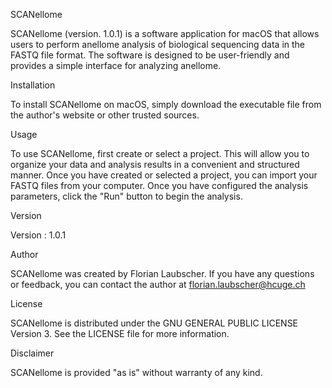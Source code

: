 SCANellome

SCANellome (version. 1.0.1) is a software application for macOS that allows users to perform anellome analysis of biological sequencing data in the FASTQ file format.  The software is designed to be user-friendly and provides a simple interface for analyzing anellome.

Installation

To install SCANellome on macOS, simply download the executable file from the author's website or other trusted sources.

Usage

To use SCANellome, first create or select a project. This will allow you to organize your data and analysis results in a convenient and structured manner. Once you have created or selected a project, you can import your FASTQ files from your computer.
Once you have configured the analysis parameters, click the "Run" button to begin the analysis.

Version

Version : 1.0.1

Author

SCANellome was created by Florian Laubscher. If you have any questions or feedback, you can contact the author at florian.laubscher@hcuge.ch

License

SCANellome is distributed under the GNU GENERAL PUBLIC LICENSE Version 3. See the LICENSE file for more information.

Disclaimer

SCANellome is provided "as is" without warranty of any kind. 
